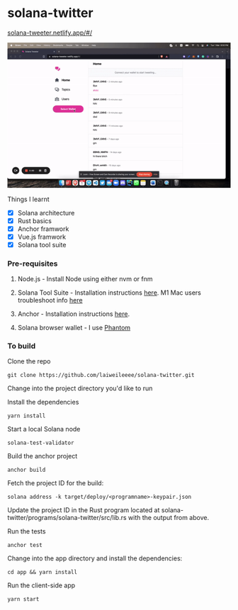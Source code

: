 # solana-twitter

[solana-tweeter.netlify.app/#/](solana-tweeter.netlify.app/#/)

![](https://github.com/laiweileeee/solana-twitter/blob/main/solana-tweeter.gif)

Things I learnt
- [x] Solana architecture
- [x] Rust basics
- [x] Anchor framwork
- [x] Vue.js framwork
- [x] Solana tool suite 

### Pre-requisites
1. Node.js - Install Node using either nvm or fnm

2. Solana Tool Suite - Installation instructions [here](https://docs.solana.com/cli/install-solana-cli-tools). M1 Mac users troubleshoot info [here](https://github.com/project-serum/anchor/issues/95#issuecomment-913090162) 

3. Anchor - Installation instructions [here](https://project-serum.github.io/anchor/getting-started/installation.html).

4. Solana browser wallet - I use [Phantom](https://phantom.app/)


### To build
Clone the repo
```
git clone https://github.com/laiweileeee/solana-twitter.git
```
Change into the project directory you'd like to run

Install the dependencies

```
yarn install
```
Start a local Solana node
```
solana-test-validator
```
Build the anchor project
```
anchor build
```
Fetch the project ID for the build:
```
solana address -k target/deploy/<programname>-keypair.json
```
Update the project ID in the Rust program located at solana-twitter/programs/solana-twitter/src/lib.rs with the output from above.

Run the tests

```
anchor test
```
Change into the app directory and install the dependencies:
```
cd app && yarn install
```
Run the client-side app
```
yarn start
```
